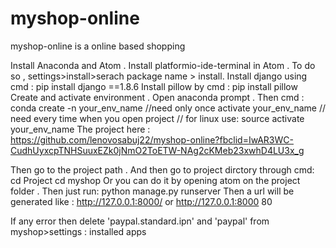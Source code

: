 # myshop-online
myshop-online is a online based shopping 

Install Anaconda and Atom .
Install platformio-ide-terminal in Atom . To do so , settings>install>serach package name > install.
Install django using cmd : pip install django ==1.8.6 
Install pillow by cmd : pip install pillow
Create and activate environment . 
Open anaconda prompt .
Then cmd : 
          conda create -n your_env_name //need only once 
          activate your_env_name // need every time when you open project // for linux use: source activate your_env_name
  The project here : https://github.com/lenovosabuj22/myshop-online?fbclid=IwAR3WC-CudhUyxcpTNHSuuxEZk0jNmO2ToETW-NAg2cKMeb23xwhD4LU3x_g
  
 Then go to the project path . 
 And then go to project dirctory through cmd:
                                cd Project 
                                cd myshop
 Or you can do it by opening atom on the project folder .
 Then just run:
                         python manage.py runserver
 Then a url will be generated like : http://127.0.0.1:8000/ or http://127.0.0.1:8000 80
 
 If any error then delete 'paypal.standard.ipn' and 'paypal' from myshop>settings : installed apps
                         
  
          
          
